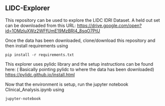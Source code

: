 ## LIDC-Explorer

This repository can be used to explore the LIDC IDRI Dataset. A held out set can be downloaded from this URL: https://drive.google.com/open?id=1OMzluXWz2WFfUmE19MzBRI4_8sqO7PtU

Once the data has been downloaded, clone/download this repository and then install requirements using
```
pip install -r requirements.txt
```

This explorer uses pylidc library and the setup instructions can be found here: ( Basically pointing pylidc to where the data has been downloaded)
https://pylidc.github.io/install.html


Now that the environment is setup, run the jupyter notebook Clinical_Analysis.ipynb using
```
jupyter-notebook
```